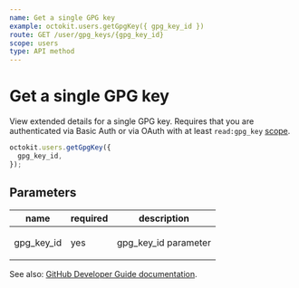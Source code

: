 ```yaml
---
name: Get a single GPG key
example: octokit.users.getGpgKey({ gpg_key_id })
route: GET /user/gpg_keys/{gpg_key_id}
scope: users
type: API method
---
```


# Get a single GPG key

View extended details for a single GPG key. Requires that you are authenticated via Basic Auth or via OAuth with at least `read:gpg_key` [scope](https://developer.github.com/apps/building-oauth-apps/understanding-scopes-for-oauth-apps/).

```js
octokit.users.getGpgKey({
  gpg_key_id,
});
```

## Parameters

<table>
  <thead>
    <tr>
      <th>name</th>
      <th>required</th>
      <th>description</th>
    </tr>
  </thead>
  <tbody>
    <tr><td>gpg_key_id</td><td>yes</td><td>

gpg_key_id parameter

</td></tr>
  </tbody>
</table>

See also: [GitHub Developer Guide documentation](https://developer.github.com/v3/users/gpg_keys/#get-a-single-gpg-key).
